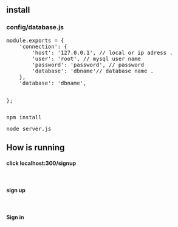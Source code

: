 
<h2>install</h2>

<h3>config/database.js</h3>
<pre>
module.exports = {
    'connection': {
        'host': '127.0.0.1', // local or ip adress .
        'user': 'root', // mysql user name
        'password': 'password', // password 
        'database': 'dbname'// database name .
    },
	'database': 'dbname',
    
};
</pre>


<pre>npm install </pre>
<pre>node server.js</pre>

<h2>How is running</h2>

<h4>click localhost:300/signup</h4>
<pre>

</pre>
<h4>sign up </h4>
<pre>

</pre>
<h4>Sign in</h4>
<pre>

</pre>
